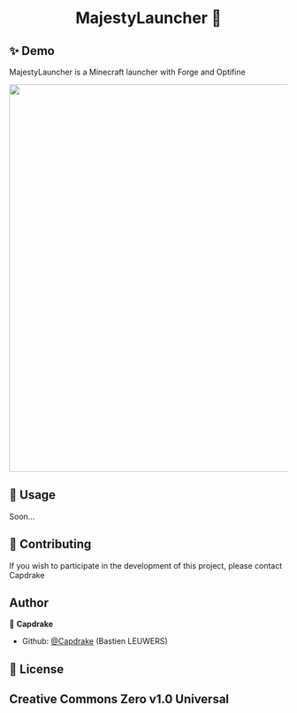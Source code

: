 <h1 align="center">MajestyLauncher 👋</h1>

## ✨ Demo

MajestyLauncher is a Minecraft launcher with Forge and Optifine

<p align="center">
  <img width="700" align="center" src="https://majestycraft.com/theme/upload/panel/launcher1.png"/>
</p>

## 🚀 Usage

Soon...

## 🤝 Contributing

If you wish to participate in the development of this project, please contact Capdrake

## Author

👤 **Capdrake**

- Github: [@Capdrake](https://github.com/Capdrake) (Bastien LEUWERS)


## 📝 License

Creative Commons Zero v1.0 Universal
---
